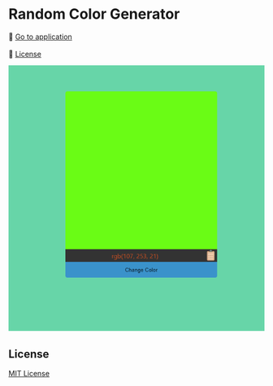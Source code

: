 # Random Color Generator

:rocket: [Go to application](https://turkaytunc.github.io/random-color-generator)  
<br>
:page_facing_up: [License](#License)

![gif](https://github.com/turkaytunc/random-color-generator/blob/master/public/static-files/howtouse.gif)

## License

[MIT License](https://github.com/turkaytunc/random-color-generator/blob/master/LICENSE)
